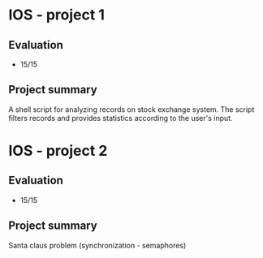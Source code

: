 # IOS - project 1

## Evaluation
- 15/15

## Project summary

A shell script for analyzing records on stock exchange system. The script filters records and provides statistics according to the user's input.

# IOS - project 2

## Evaluation
- 15/15

## Project summary

Santa claus problem (synchronization - semaphores)